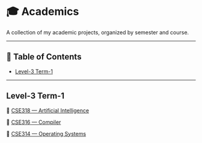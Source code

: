 # 🎓 Academics

A collection of my academic projects, organized by semester and course.

---

## 📑 Table of Contents

- [Level-3 Term-1](#3-1)

---

## Level-3 Term-1
 
🔗 [CSE318 — Artificial Intelligence ](https://github.com/Nakib-Arman/CSE318---ArtificialIntelligence)

🔗 [CSE316 — Compiler ](https://github.com/Nakib-Arman/CSE310---Compiler)

🔗 [CSE314 — Operating Systems ](https://github.com/Nakib-Arman/CSE314---OperatingSystem)

